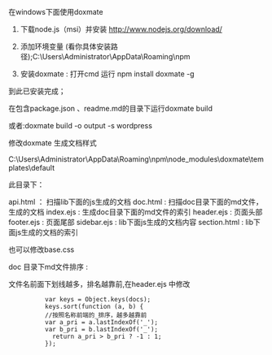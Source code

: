 在windows下面使用doxmate

1. 下载node.js（msi）并安装 http://www.nodejs.org/download/

2. 添加环境变量 (看你具体安装路径);C:\Users\Administrator\AppData\Roaming\npm

3. 安装doxmate : 打开cmd 运行 npm install doxmate -g 

到此已安装完成；


在包含package.json 、readme.md的目录下运行doxmate build

或者:doxmate build -o output -s wordpress 


修改doxmate 生成文档样式

C:\Users\Administrator\AppData\Roaming\npm\node_modules\doxmate\templates\default

此目录下：

api.html ： 扫描lib下面的js生成的文档
doc.html : 扫描doc目录下面的md文件，生成的文档
index.ejs : 生成doc目录下面的md文件的索引
header.ejs : 页面头部
footer.ejs : 页面尾部
sidebar.ejs : lib下面js生成的文档内容
section.html : lib下面js生成的文档的索引

也可以修改base.css 


doc 目录下md文件排序 : 

文件名前面下划线越多，排名越靠前,在header.ejs 中修改

```
          var keys = Object.keys(docs);
          keys.sort(function (a, b) {
          //按照名称前端的_排序，越多越靠前
          var a_pri = a.lastIndexOf('_');
          var b_pri = b.lastIndexOf('_');
            return a_pri > b_pri ? -1 : 1;
          });
```